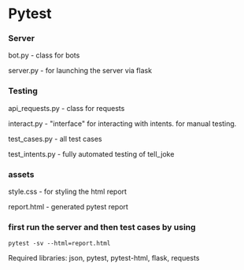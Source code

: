 # Pytest

### Server 
bot.py - class for bots

server.py - for launching the server via flask

### Testing
api_requests.py - class for requests

interact.py - "interface" for interacting with intents. for manual testing.

test_cases.py - all test cases

test_intents.py - fully automated testing of tell_joke

### assets
style.css - for styling the html report

report.html - generated pytest report
### first run the server and then test cases by using 
```
pytest -sv --html=report.html
```

Required libraries: json, pytest, pytest-html, flask, requests
